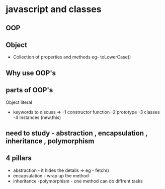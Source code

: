 # javascript and classes

## OOP

## Object

- Collection of properties and methods
  eg- toLowerCase()

## Why use OOP's

## parts of OOP's

Object literal

- keywords to discuss =>
  -1 constructor function
  -2 prototype
  -3 classes
  -4 Instances (new,this)

## need to study - abstraction , encapsulation , inheritance , polymorphism

## 4 pillars

- abstraction - it hides the details => eg - fetch()
- encapsulation - wrap up the method
- inheritance
  -polymorphism - one method can do diffrent tasks
